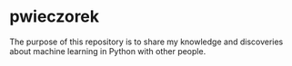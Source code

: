 # pwieczorek

The purpose of this repository is to share my knowledge and discoveries about machine learning in Python with other people.
